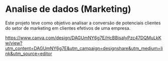 # Analise de dados (Marketing)
Este projeto teve como objetivo analisar a conversão de potenciais clientes do setor de marketing em clientes efetivos de uma empresa.

https://www.canva.com/design/DAGUmNY6g7E/HcBBisaIyPzc47DQMuLkKw/view?utm_content=DAGUmNY6g7E&utm_campaign=designshare&utm_medium=link&utm_source=editor

